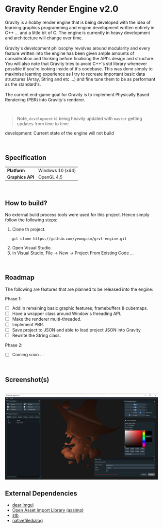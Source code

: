 <h1>Gravity Render Engine v2.0</h1>

<p>Gravity is a hobby render engine that is being developed with the idea of learning graphics programming and engine development written entirely in C++ ... and a little bit of C. The engine is currently in heavy development and architecture will change over time.
<br><br>Gravity's development philosophy revolves around modularity and every feature written into the engine has been given ample amounts of consideration and thinking before finalising the API's design and structure. You will also note that Gravity tries to avoid C++'s std library whenever possible if you're looking inside of it's codebase. This was done simply to maximise learning experience as I try to recreate important basic data structures (Array, String and etc ...) and fine tune them to be as performant as the standard's.<br><br>The current end-game goal for Gravity is to implement Physically Based Rendering (PBR) into Gravity's renderer.</p>
<br/>

> Note, `development` is being heavily updated with `master` getting updates from time to time.
<p>development: Current state of the engine will not build</p>
<br/>

<h2>Specification</h2>


<table style="width:100%">
  <tr>
    <td><b>Platform</b></td>
    <td>Windows 10 (x64)</td>
  </tr>
  <tr>
    <td><b>Graphics API</b></td>
    <td>OpenGL 4.5</td>
  </tr>
</table>
<br>

<h2>How to build?</h2>


No external build process tools were used for this project. Hence simply follow the following steps:

1. Clone th project.

```
   git clone https://github.com/yeongasm/grvt-engine.git
```
2. Open Visual Studio.
3. In Visual Studio, File -> New -> Project From Existing Code ...

<br/>
<h2>Roadmap</h2>


<p>The following are features that are planned to be released into the engine:</p>
<p>Phase 1:</p>

- [ ] Add in remaining basic graphic features; framebuffers & cubemaps.
- [ ] Have a wrapper class around Window's threading API.
- [ ] Make the renderer multi-threaded.
- [ ] Implement PBR.
- [ ] Save project to JSON and able to load project JSON into Gravity.
- [ ] Rewrite the String class.

<p>Phase 2:</P>

- [ ] Coming soon ...

<br/>
<h2>Screenshot(s)</h2>


<br/>
<img src="Devlog/Pictures/Annotation 2019-08-13 000820.png" alt="img"/>

<br/>
<h2>External Dependencies</h2>


<ul>
<li><a href="https://github.com/ocornut/imgui">dear imgui</a></li>
<li><a href="https://github.com/assimp/assimp">Open Asset Import Library (assimp)</a></li>
<li><a href="https://github.com/nothings/stb">stb</a></li>
<li><a href="https://github.com/mlabbe/nativefiledialog">nativefiledialog</a></li>
</ul>
